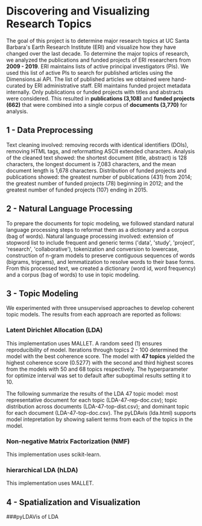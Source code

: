 # Discovering and Visualizing Research Topics
The goal of this project is to determine major research topics at UC Santa Barbara's Earth Research Institute (ERI) and visualize how they have changed over the last decade. To determine the major topics of research, we analyzed the publications and funded projects of ERI researchers from **2009 - 2019**. ERI maintains lists of active principal investigators (PIs). We used this list of active PIs to search for published articles using the Dimensions.ai API. The list of published articles we obtained were hand-curated by ERI administrative staff. ERI maintains funded project metadata internally. Only publications or funded projects with titles and abstracts were considered. This resulted in **publications (3,108)** and **funded projects (662)** that were combined into a single corpus of **documents (3,770)** for analysis.

## 1 - Data Preprocessing
Text cleaning involved: removing records with identical identifiers (DOIs), removing HTML tags, and reformatting ASCII extended characters. Analysis of the cleaned text showed: the shortest document (title, abstract) is 128 characters, the longest document is 7,083 characters, and the mean document length is 1,678 characters. Distribution of funded projects and publications showed: the greatest number of publications (431) from 2014; the greatest number of funded projects (78) beginning in 2012; and the greatest number of funded projects (107) ending in 2015.

## 2 - Natural Language Processing
To prepare the documents for topic modeling, we followed standard natural language processing steps to reformat them as a dictionary and a corpus (bag of words). Natural language processing involved: extension of stopword list to include frequent and generic terms ('data', 'study', 'project', 'research', 'collaborative'), tokenization and conversion to lowercase, construction of n-gram models to preserve contiguous sequences of words (bigrams, trigrams), and lemmatization to resolve words to their base forms. From this processed text, we created a dictionary (word id, word frequency) and a corpus (bag of words) to use in topic modeling.

## 3 - Topic Modeling
We experimented with three unsupervised approaches to develop coherent topic models. The results from each approach are reported as follows:

### Latent Dirichlet Allocation (LDA)
This implementation uses MALLET. A random seed (1) ensures reproducibility of model. Iterations through topics 2 - 100 determined the model with the best coherence score. The model with **47 topics** yielded the highest coherence score (0.5277) with the second and third highest scores from the models with 50 and 68 topics respectively. The hyperparameter for optimize interval was set to default after suboptimal results setting it to 10. 

The following summarize the results of the LDA 47 topic model: most representative document for each topic (LDA-47-rep-doc.csv); topic distribution across documents (LDA-47-top-dist.csv); and dominant topic for each document (LDA-47-top-doc.csv). The pyLDAvis (lda.html) supports model intepretation by showing salient terms from each of the topics in the model. 

### Non-negative Matrix Factorization (NMF)
This implementation uses scikit-learn. 

### hierarchical LDA (hLDA)
This implementation uses MALLET. 

## 4 - Spatialization and Visualization
###pyLDAVis of LDA

